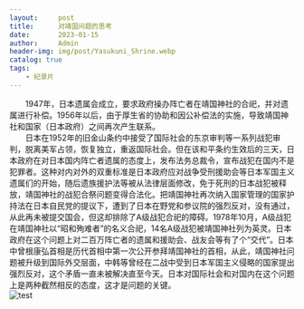 ```yaml
---
layout:     post
title:      对靖国问题的思考
date:       2023-01-15
author:     Admin
header-img: img/post/Yasukuni_Shrine.webp
catalog: true
tags:
    - 纪录片
---
```

&emsp;&emsp;1947年，日本遗属会成立，要求政府操办阵亡者在靖国神社的合祀，并对遗属进行补偿。1956年以后，由于厚生省的协助和因公补偿法的实施，导致靖国神社和国家（日本政府）之间再次产生联系。
<br>
&emsp;&emsp;日本在1952年的旧金山条约中接受了国际社会的东京审判等一系列战犯审判，脱离美军占领，恢复独立，重返国际社会。但在该和平条约生效后的三天，日本政府在对日本国内阵亡者遗属的态度上，发布法务总裁令，宣布战犯在国内不是犯罪者。这种对内对外的双重标准是日本政府应对战争受刑援助会等日本军国主义遗属们的开始，随后遗族援护法等被从法律层面修改，免于死刑的日本战犯被释放，靖国神社的战犯合祭问题变得合法化。把靖国神社再次纳入国家管理的国家护持法在日本自民党的提议下，遭到了日本在野党和参议院的强烈反对，没有通过，从此再未被提交国会，但这却排除了A级战犯合祀的障碍。1978年10月，A级战犯在靖国神社以“昭和殉难者”的名义合祀，14名A级战犯被靖国神社列为英灵。日本政府在这个问题上对二百万阵亡者的遗属和援助会、战友会等有了个“交代”。日本中曾根康弘首相是历代首相中第一次公开参拜靖国神社的首相，从此，靖国神社问题被升级到国际外交层面，中韩等曾经在二战中受到日本军国主义侵略的国家提出强烈反对，这个矛盾一直未被解决直至今天。日本对国际社会和对国内在这个问题上是两种截然相反的态度，这才是问题的关键。
<br>
![test](https://img.locyoo.com/20230115191605.jpg)